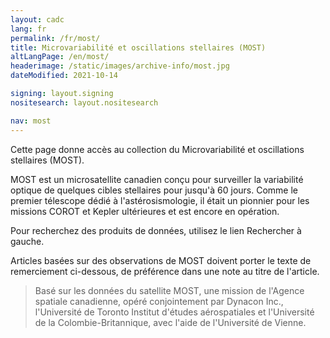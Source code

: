```yaml
---
layout: cadc
lang: fr
permalink: /fr/most/
title: Microvariabilité et oscillations stellaires (MOST)
altLangPage: /en/most/
headerimage: /static/images/archive-info/most.jpg
dateModified: 2021-10-14

signing: layout.signing
nositesearch: layout.nositesearch

nav: most
---
```


<p>
  Cette page donne accès au collection du Microvariabilité et
  oscillations stellaires (MOST).
</p>

<p>
  MOST est un microsatellite canadien conçu pour surveiller la
  variabilité optique de quelques cibles stellaires pour
  jusqu'à 60 jours. Comme le premier télescope
  dédié à l'astérosismologie, il
  était un pionnier pour les missions COROT et Kepler
  ultérieures et est encore en opération.
</p>

<p>
  Pour recherchez des produits de données, utilisez le lien
  Rechercher à gauche.
</p>

  <p>
    Articles basées sur des observations de MOST doivent porter
    le texte de remerciement ci-dessous, de préférence
    dans une note au titre de l'article.
  </p>

  <blockquote>
    Basé sur les données du satellite MOST, une mission
    de l'Agence spatiale canadienne, opéré conjointement
    par Dynacon Inc., l'Université de Toronto Institut
    d'études aérospatiales et l'Université de la
    Colombie-Britannique, avec l'aide de l'Université de
    Vienne.
  </blockquote>
